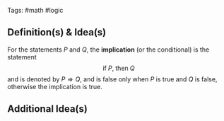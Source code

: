 Tags: #math #logic
## Definition(s) & Idea(s)
For the statements $P$ and $Q$, the **implication** (or the conditional) is the statement$$\text{if}\;P,\;\text{then}\;Q$$
and is denoted by $P\Rightarrow Q$, and is false only when $P$ is true and $Q$ is false, otherwise the implication is true.

## Additional Idea(s)


